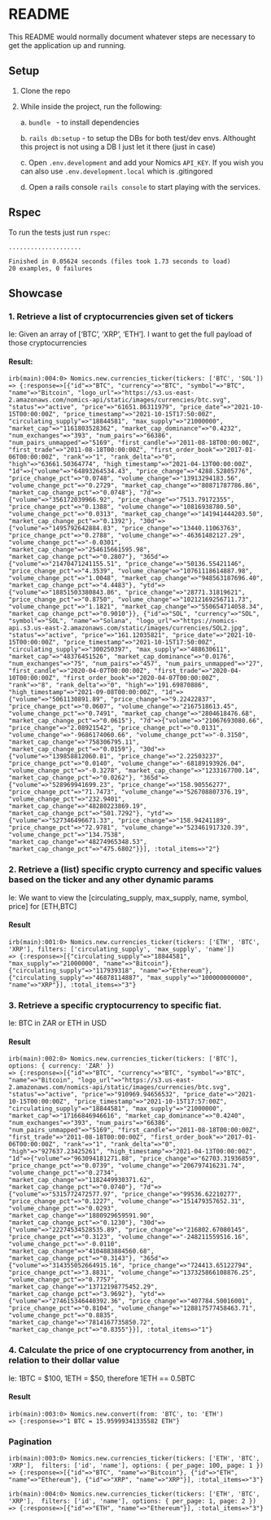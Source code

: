 # README

This README would normally document whatever steps are necessary to get the
application up and running.

## Setup

1. Clone the repo
2. While inside the project, run the following:
    
    a. ```bundle ``` - to install dependencies
    
    b. ```rails db:setup``` - to setup the DBs for both test/dev envs. Althought this project is not using a DB I just let it there (just in case)
    
    c. Open ```.env.development``` and add your Nomics ```API_KEY```. If you wish you can also use ```.env.development.local``` which is .gitingored
    
    d. Open a rails console ```rails console``` to start playing with the services.
    
## Rspec

To run the tests just run ```rspec```:

```
....................

Finished in 0.05624 seconds (files took 1.73 seconds to load)
20 examples, 0 failures
```
    
## Showcase

### 1. Retrieve a list of cryptocurrencies given set of tickers

Ie: Given an array of [‘BTC’, ‘XRP’, ‘ETH’]. I want to get the full payload of those cryptocurrencies

#### Result:
```
irb(main):004:0> Nomics.new.currencies_ticker(tickers: ['BTC', 'SOL'])
=> {:response=>[{"id"=>"BTC", "currency"=>"BTC", "symbol"=>"BTC", "name"=>"Bitcoin", "logo_url"=>"https://s3.us-east-2.amazonaws.com/nomics-api/static/images/currencies/btc.svg", "status"=>"active", "price"=>"61651.86311979", "price_date"=>"2021-10-15T00:00:00Z", "price_timestamp"=>"2021-10-15T17:50:00Z", "circulating_supply"=>"18844581", "max_supply"=>"21000000", "market_cap"=>"1161803528362", "market_cap_dominance"=>"0.4232", "num_exchanges"=>"393", "num_pairs"=>"66386", "num_pairs_unmapped"=>"5169", "first_candle"=>"2011-08-18T00:00:00Z", "first_trade"=>"2011-08-18T00:00:00Z", "first_order_book"=>"2017-01-06T00:00:00Z", "rank"=>"1", "rank_delta"=>"0", "high"=>"63661.50364774", "high_timestamp"=>"2021-04-13T00:00:00Z", "1d"=>{"volume"=>"64893264534.43", "price_change"=>"4288.52805776", "price_change_pct"=>"0.0748", "volume_change"=>"13913294183.56", "volume_change_pct"=>"0.2729", "market_cap_change"=>"80871787786.86", "market_cap_change_pct"=>"0.0748"}, "7d"=>{"volume"=>"356172039966.92", "price_change"=>"7513.79172355", "price_change_pct"=>"0.1388", "volume_change"=>"10816938780.50", "volume_change_pct"=>"0.0313", "market_cap_change"=>"141941444203.50", "market_cap_change_pct"=>"0.1392"}, "30d"=>{"volume"=>"1495792642884.83", "price_change"=>"13440.11063763", "price_change_pct"=>"0.2788", "volume_change"=>"-46361482127.29", "volume_change_pct"=>"-0.0301", "market_cap_change"=>"254615661595.98", "market_cap_change_pct"=>"0.2807"}, "365d"=>{"volume"=>"21470471241155.51", "price_change"=>"50136.55421146", "price_change_pct"=>"4.3539", "volume_change"=>"10761118614887.98", "volume_change_pct"=>"1.0048", "market_cap_change"=>"948563187696.40", "market_cap_change_pct"=>"4.4483"}, "ytd"=>{"volume"=>"18851503380843.86", "price_change"=>"28771.31819621", "price_change_pct"=>"0.8750", "volume_change"=>"10212169256711.73", "volume_change_pct"=>"1.1821", "market_cap_change"=>"550654714058.34", "market_cap_change_pct"=>"0.9010"}}, {"id"=>"SOL", "currency"=>"SOL", "symbol"=>"SOL", "name"=>"Solana", "logo_url"=>"https://nomics-api.s3.us-east-2.amazonaws.com/static/images/currencies/SOL2.jpg", "status"=>"active", "price"=>"161.12035821", "price_date"=>"2021-10-15T00:00:00Z", "price_timestamp"=>"2021-10-15T17:50:00Z", "circulating_supply"=>"300250397", "max_supply"=>"488630611", "market_cap"=>"48376451526", "market_cap_dominance"=>"0.0176", "num_exchanges"=>"75", "num_pairs"=>"457", "num_pairs_unmapped"=>"27", "first_candle"=>"2020-04-07T00:00:00Z", "first_trade"=>"2020-04-10T00:00:00Z", "first_order_book"=>"2020-04-07T00:00:00Z", "rank"=>"8", "rank_delta"=>"0", "high"=>"191.69870886", "high_timestamp"=>"2021-09-08T00:00:00Z", "1d"=>{"volume"=>"5061130891.89", "price_change"=>"9.22422837", "price_change_pct"=>"0.0607", "volume_change"=>"2167518613.45", "volume_change_pct"=>"0.7491", "market_cap_change"=>"2804618476.68", "market_cap_change_pct"=>"0.0615"}, "7d"=>{"volume"=>"21067693080.66", "price_change"=>"2.08921542", "price_change_pct"=>"0.0131", "volume_change"=>"-9686174060.66", "volume_change_pct"=>"-0.3150", "market_cap_change"=>"758306795.11", "market_cap_change_pct"=>"0.0159"}, "30d"=>{"volume"=>"139858812060.81", "price_change"=>"2.22503237", "price_change_pct"=>"0.0140", "volume_change"=>"-68189193926.04", "volume_change_pct"=>"-0.3278", "market_cap_change"=>"1233167700.14", "market_cap_change_pct"=>"0.0262"}, "365d"=>{"volume"=>"528969941699.23", "price_change"=>"158.90556277", "price_change_pct"=>"71.7473", "volume_change"=>"526708807376.19", "volume_change_pct"=>"232.9401", "market_cap_change"=>"48280223869.19", "market_cap_change_pct"=>"501.7292"}, "ytd"=>{"volume"=>"527346496671.33", "price_change"=>"158.94241189", "price_change_pct"=>"72.9781", "volume_change"=>"523461917320.39", "volume_change_pct"=>"134.7538", "market_cap_change"=>"48274965348.53", "market_cap_change_pct"=>"475.6802"}}], :total_items=>"2"}
```

### 2. Retrieve a (list) specific crypto currency and specific values based on the ticker and any other dynamic params

Ie: We want to view the [circulating_supply, max_supply, name, symbol, price] for [ETH,BTC]

#### Result

```
irb(main):001:0> Nomics.new.currencies_ticker(tickers: ['ETH', 'BTC', 'XRP'], filters: ['circulating_supply', 'max_supply', 'name'])
=> {:response=>[{"circulating_supply"=>"18844581", "max_supply"=>"21000000", "name"=>"Bitcoin"}, {"circulating_supply"=>"117939318", "name"=>"Ethereum"}, {"circulating_supply"=>"46878114887", "max_supply"=>"100000000000", "name"=>"XRP"}], :total_items=>"3"}

```

### 3. Retrieve a specific cryptocurrency to specific fiat. 
Ie: BTC in ZAR or ETH in USD

#### Result

```
irb(main):002:0> Nomics.new.currencies_ticker(tickers: ['BTC'], options: { currency: 'ZAR' })
=> {:response=>[{"id"=>"BTC", "currency"=>"BTC", "symbol"=>"BTC", "name"=>"Bitcoin", "logo_url"=>"https://s3.us-east-2.amazonaws.com/nomics-api/static/images/currencies/btc.svg", "status"=>"active", "price"=>"910969.94656532", "price_date"=>"2021-10-15T00:00:00Z", "price_timestamp"=>"2021-10-15T17:57:00Z", "circulating_supply"=>"18844581", "max_supply"=>"21000000", "market_cap"=>"17166846946616", "market_cap_dominance"=>"0.4240", "num_exchanges"=>"393", "num_pairs"=>"66386", "num_pairs_unmapped"=>"5169", "first_candle"=>"2011-08-18T00:00:00Z", "first_trade"=>"2011-08-18T00:00:00Z", "first_order_book"=>"2017-01-06T00:00:00Z", "rank"=>"1", "rank_delta"=>"0", "high"=>"927637.23425261", "high_timestamp"=>"2021-04-13T00:00:00Z", "1d"=>{"volume"=>"963094181271.88", "price_change"=>"62703.31936859", "price_change_pct"=>"0.0739", "volume_change"=>"206797416231.74", "volume_change_pct"=>"0.2734", "market_cap_change"=>"1182449930371.62", "market_cap_change_pct"=>"0.0740"}, "7d"=>{"volume"=>"5315772472577.97", "price_change"=>"99536.62210277", "price_change_pct"=>"0.1227", "volume_change"=>"151479357652.31", "volume_change_pct"=>"0.0293", "market_cap_change"=>"1880929659591.90", "market_cap_change_pct"=>"0.1230"}, "30d"=>{"volume"=>"22274534528535.89", "price_change"=>"216802.67080145", "price_change_pct"=>"0.3123", "volume_change"=>"-248211559516.16", "volume_change_pct"=>"-0.0110", "market_cap_change"=>"4104883884560.68", "market_cap_change_pct"=>"0.3143"}, "365d"=>{"volume"=>"314355052664915.16", "price_change"=>"724413.65122794", "price_change_pct"=>"3.8831", "volume_change"=>"137325866108876.25", "volume_change_pct"=>"0.7757", "market_cap_change"=>"13712198775452.29", "market_cap_change_pct"=>"3.9692"}, "ytd"=>{"volume"=>"274615346440392.36", "price_change"=>"407784.50016001", "price_change_pct"=>"0.8104", "volume_change"=>"128817577458463.71", "volume_change_pct"=>"0.8835", "market_cap_change"=>"7814167735850.72", "market_cap_change_pct"=>"0.8355"}}], :total_items=>"1"}

```

### 4. Calculate the price of one cryptocurrency from another, in relation to their dollar value

Ie: 1BTC = $100, 1ETH = $50, therefore 1ETH == 0.5BTC

#### Result

```
irb(main):003:0> Nomics.new.convert(from: 'BTC', to: 'ETH')
=> {:response=>"1 BTC = 15.95999341335582 ETH"}
```

### Pagination

```
irb(main):003:0> Nomics.new.currencies_ticker(tickers: ['ETH', 'BTC', 'XRP'],  filters: ['id', 'name'], options: { per_page: 100, page: 1 })
=> {:response=>[{"id"=>"BTC", "name"=>"Bitcoin"}, {"id"=>"ETH", "name"=>"Ethereum"}, {"id"=>"XRP", "name"=>"XRP"}], :total_items=>"3"}
```
```
irb(main):004:0> Nomics.new.currencies_ticker(tickers: ['ETH', 'BTC', 'XRP'],  filters: ['id', 'name'], options: { per_page: 1, page: 2 })
=> {:response=>[{"id"=>"ETH", "name"=>"Ethereum"}], :total_items=>"3"}
```

